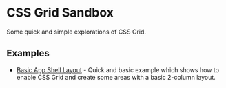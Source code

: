 # CSS Grid Sandbox

Some quick and simple explorations of CSS Grid.

## Examples

 * [Basic App Shell Layout](tree/master/basic-shel) - Quick and basic example which shows how to enable CSS Grid and create some areas with a basic 2-column layout.
